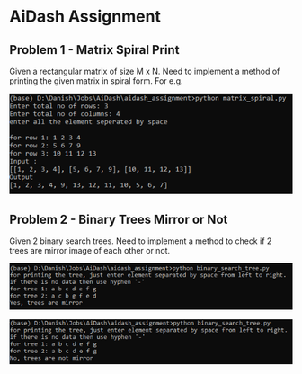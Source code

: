 # AiDash Assignment

## Problem 1 - Matrix Spiral Print

Given a rectangular matrix of size M x N. Need to implement a method of printing the given matrix in spiral form. For e.g.

![Matrix](snapshots/snapshot_matrix_1.PNG)

## Problem 2 - Binary Trees Mirror or Not

Given 2 binary search trees. Need to implement a method to check if 2 trees are mirror image of each other or not. 

![Binary](snapshots/snapshot_binary_tree_ex3.PNG)


![Binary](snapshots/snapshot_binary_tree_ex4.PNG)
